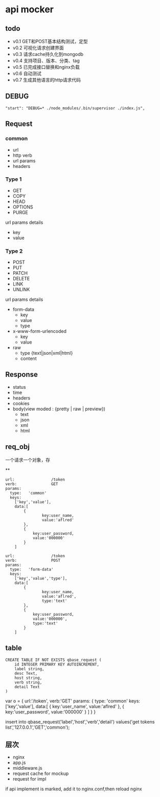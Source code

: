 # api mocker

## todo

- v0.1
	GET和POST基本结构测试，定型
- v0.2
	可视化请求创建界面
- v0.3
	请求cache持久化到mongodb
- v0.4
	支持项目、版本、分类、tag
- v0.5
	已完成接口替换和nginx负载
- v0.6
	自动测试
- v0.7
	生成其他语言的http请求代码

## DEBUG

    "start": "DEBUG=* ./node_modules/.bin/supervisor ./index.js",

## Request

### common

- url
- http verb
- url params
- headers

### Type 1

- GET
- COPY
- HEAD
- OPTIONS
- PURGE

url params details

- key
- value

### Type 2

- POST
- PUT
- PATCH
- DELETE
- LINK
- UNLINK


url params details

- form-data
	- key
	- value
	- type
- x-www-form-urlencoded
	- key
	- value
- raw
	- type {text|json|xml|html}
	- content
	
	
## Response

- status
- time
- headers
- cookies
- body(view moded : {pretty | raw | preview})
	- text
	- json
	- xml
	- html


## req_obj

一个请求一个对象，存

**
```
url:                /token
verb:               GET
params: 
  type:   'common'
  keys: 
    ['key','value'],
	data:[
		{
				key:user_name,
				value:'aflred'
		},
		{
			key:user_password,
			value:'000000'
		}
	]
```


```
url:                /token
verb:               POST
params: 
  type:   'form-data'
  keys: 
    ['key','value','type'], 
	data:[
		{
				key:user_name,
				value:'aflred',
				type:'text'
		},
		{
			key:user_password,
			value:'000000',
			type:'text'
		}
	]

```


## table

	CREATE TABLE IF NOT EXISTS qbase_request (
		id INTEGER PRIMARY KEY AUTOINCREMENT, 
		label string,
		desc Text,
		host string,
		verb string,
		detail Text
	)

var o = {
	url:'/token',
	verb:'GET'
	params: {
	  type: 'common'
	  keys: 
	    ['key','value'],
		data:[
			{
				key:'user_name',
				value:'aflred'
			},
			{
				key:'user_password',
				value:'000000'
			}
		]
	}
}

insert into qbase_request('label','host','verb','detail') values('get tokens list','127.0.0.1','GET','common');


## 层次

- nginx
- app.js
- middleware.js
- request cache for mockup
- request for impl

if api implement is marked, add it to nginx.conf,then reload nginx













